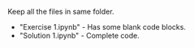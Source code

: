 Keep all the files in same folder.

- "Exercise 1.ipynb" - Has some blank code blocks.
- "Solution 1.ipynb" - Complete code.
